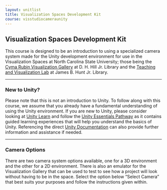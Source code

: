 ```yaml
---
layout: unitlist
title: Visualization Spaces Development Kit
course: visstudiocameraunity
---
```


## Visualization Spaces Development Kit

This course is designed to be an introduction to using a specialized camera system made for the Unity development environment for use in the Visualization Spaces at North Carolina State University; those being the [Cyma Rubin Visualization Gallery](https://www.lib.ncsu.edu/spaces/visualization-studio) at D. H. Hill Jr. Library and the [Teaching and Visualization Lab](https://www.lib.ncsu.edu/spaces/teaching-and-visualization-lab) at James B. Hunt Jr. Library.

---

### New to Unity?

Please note that this is not an introduction to Unity. To follow along with this course, we assume that you already have a fundamental understanding of using the Unity environment. If you are new to Unity, please consider looking at [Unity Learn](https://learn.unity.com/) and follow the [Unity Essentials Pathway](https://learn.unity.com/pathway/unity-essentials) as it contains guided learning experiences that will help you understand the basics of Unity. Referencing the direct [Unity Documentation](https://docs.unity3d.com/Manual/index.html) can also provide further information and assistance if needed.

---

### Camera Options

There are two camera system options available, one for a 3D environment and the other for a 2D environment. There is also an emulator for the Visualization Gallery that can be used to test to see how a project will look without having to be in the space. Select the option below “Select Camera” that best suits your purposes and follow the instructions given within.
